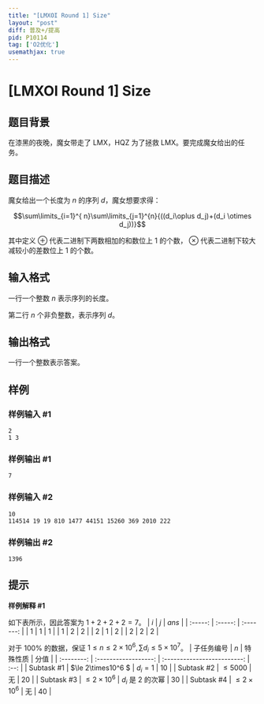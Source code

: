 ```yaml
---
title: "[LMXOI Round 1] Size"
layout: "post"
diff: 普及+/提高
pid: P10114
tag: ['O2优化']
usemathjax: true
---
```


# [LMXOI Round 1] Size
## 题目背景

在漆黑的夜晚，魔女带走了 LMX，HQZ 为了拯救 LMX。要完成魔女给出的任务。
## 题目描述

魔女给出一个长度为 $n$ 的序列 $d$，魔女想要求得：

$$\sum\limits_{i=1}^{ n}\sum\limits_{j=1}^{n}{((d_i\oplus d_j)+(d_i \otimes d_j))}$$

其中定义 $\oplus$ 代表二进制下两数相加的和数位上 $1$ 的个数， $\otimes$ 代表二进制下较大减较小的差数位上 $1$ 的个数。
## 输入格式

一行一个整数 $n$ 表示序列的长度。

第二行 $n$ 个非负整数，表示序列 $d$。
## 输出格式

一行一个整数表示答案。
## 样例

### 样例输入 #1
```
2
1 3 
```
### 样例输出 #1
```
7
```
### 样例输入 #2
```
10
114514 19 19 810 1477 44151 15260 369 2010 222
```
### 样例输出 #2
```
1396
```
## 提示

**样例解释 #1**

如下表所示，因此答案为 $1 + 2 + 2 + 2 = 7$。
| $i$ | $j$ | $ans$ |
| :-----: | :-----: | :-------: |
| $1$ | $1$ | $1$ |
| $1$ | $2$ | $2$ |
| $2$ | $1$ | $2$ |
| $2$ | $2$ | $2$ |


对于 $100 \%$ 的数据，保证 $1 \le n\le 2\times 10^6,\sum\limits d_i\le5\times10^7$。 
| 子任务编号 |     $n$     |          特殊性质          | 分值 |
| :--------: | :------------------: | :-------------------------: | :--: |
| Subtask #1 |     $\le 2\times10^6 $     |   $d_i =1$       |  $10$  |
| Subtask #2 |     $\le 5000$     |      无      |  $20$  |
| Subtask #3 | $\le 2\times 10^6$ | $d_i$ 是 $2$ 的次幂 |  $30$  |
| Subtask #4 | $\le 2\times 10^6$ |      无      |  $40$  |
